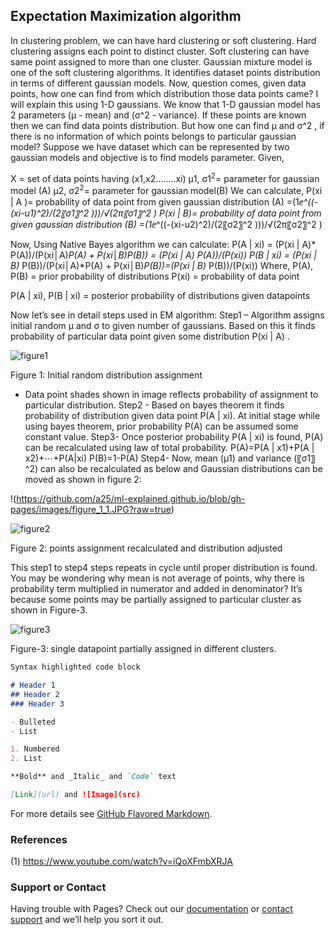 ## Expectation Maximization algorithm

In clustering problem, we can have hard clustering or soft clustering. Hard clustering assigns each point to distinct cluster. Soft clustering can have same point assigned to more than one cluster.
Gaussian mixture model is one of the soft clustering algorithms. It identifies dataset points distribution in terms of different gaussian models.
Now, question comes, given data points, how one can find from which distribution those data points came?
I will explain this using 1-D gaussians.
We know that 1-D gaussian model has 2 parameters (µ - mean) and (σ^2 - variance). If these points are known then we can find data points distribution.
But how one can find µ and σ^2   , if there is no information of which points belongs to particular gaussian model?
Suppose we have dataset which can be represented by two gaussian models and objective is to find models parameter.
Given,

X = set of data points having (x1,x2……..xi)
µ1, σ1<sup>2</sup>= parameter for gaussian model (A)
µ2, σ2<sup>2</sup>= parameter for gaussian model(B)
We can calculate,
P(xi | A )= probability of data point from given gaussian distribution (A) =(1*ⅇ^((-(xi-u1)^2)/(2〖σ1〗^2 )))/√(2π〖σ1〗^2 )
P(xi | B)= probability of data point from given gaussian distribution (B) =(1*ⅇ^((-(xi-u2)^2)/(2〖σ2〗^2 )))/√(2π〖σ2〗^2 )

Now, Using Native Bayes algorithm we can calculate:
P(A | xi) = (P(xi | A)* P(A))/(P(xi│A)*P(A)  + P(xi│B)*P(B)) = (P(xi | A)* P(A))/(P(xi))
P(B | xi) = (P(xi | B)* P(B))/(P(xi│A)*P(A)  + P(xi│B)*P(B))=(P(xi | B)* P(B))/(P(xi))
Where,
P(A), P(B) = prior probability of distributions
P(xi) = probability of data point

P(A | xi), P(B | xi) = posterior probability of distributions given datapoints

Now let’s see in detail steps used in EM algorithm:
Step1 – Algorithm assigns initial random µ and σ to given number of gaussians. Based on this it finds probability of particular data point given some distribution P(xi | A) .

![figure1](https://github.com/a25/ml-explained.github.io/blob/gh-pages/images/figure_1.JPG?raw=true)

Figure 1: Initial random distribution assignment

* Data point shades shown in image reflects probability of assignment to particular distribution.
Step2 - Based on bayes theorem it finds probability of distribution given data point P(A | xi). At initial stage while using bayes theorem, prior probability P(A) can be assumed some constant value.
Step3- Once posterior probability P(A | xi) is found, P(A) can be recalculated using law of total probability.
P(A)=P(A | x1)+P(A | x2)+⋯+P(A|xi)
P(B)=1-P(A)
Step4- Now, mean (µ1)  and variance (〖σ1〗^2) can also be recalculated as below and Gaussian distributions can be moved as shown in figure 2:

!(https://github.com/a25/ml-explained.github.io/blob/gh-pages/images/figure_1_1.JPG?raw=true)


![figure2](https://github.com/a25/ml-explained.github.io/blob/gh-pages/images/figure_2.JPG?raw=true)

Figure 2: points assignment recalculated and distribution adjusted

This step1 to step4 steps repeats in cycle until proper distribution is found.
You may be wondering why mean is not average of points, why there is probability term multiplied in numerator and added in denominator? It’s because some points may be partially assigned to particular cluster as shown in Figure-3.

![figure3](https://github.com/a25/ml-explained.github.io/blob/gh-pages/images/figure_3.JPG?raw=true)

Figure-3: single datapoint partially assigned in different clusters.

```markdown
Syntax highlighted code block

# Header 1
## Header 2
### Header 3

- Bulleted
- List

1. Numbered
2. List

**Bold** and _Italic_ and `Code` text

[Link](url) and ![Image](src)
```

For more details see [GitHub Flavored Markdown](https://guides.github.com/features/mastering-markdown/).

### References

(1) https://www.youtube.com/watch?v=iQoXFmbXRJA

### Support or Contact

Having trouble with Pages? Check out our [documentation](https://docs.github.com/categories/github-pages-basics/) or [contact support](https://support.github.com/contact) and we’ll help you sort it out.
